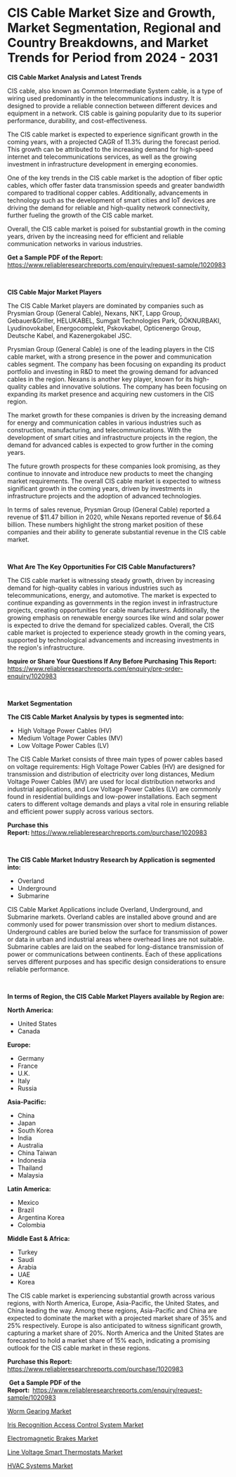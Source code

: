 <p><h1>CIS Cable Market Size and Growth, Market Segmentation, Regional and Country Breakdowns, and Market Trends for Period from 2024 -  2031</h1></p><p><strong>CIS Cable Market Analysis and Latest Trends</strong></p>
<p><p>CIS cable, also known as Common Intermediate System cable, is a type of wiring used predominantly in the telecommunications industry. It is designed to provide a reliable connection between different devices and equipment in a network. CIS cable is gaining popularity due to its superior performance, durability, and cost-effectiveness.</p><p>The CIS cable market is expected to experience significant growth in the coming years, with a projected CAGR of 11.3% during the forecast period. This growth can be attributed to the increasing demand for high-speed internet and telecommunications services, as well as the growing investment in infrastructure development in emerging economies.</p><p>One of the key trends in the CIS cable market is the adoption of fiber optic cables, which offer faster data transmission speeds and greater bandwidth compared to traditional copper cables. Additionally, advancements in technology such as the development of smart cities and IoT devices are driving the demand for reliable and high-quality network connectivity, further fueling the growth of the CIS cable market.</p><p>Overall, the CIS cable market is poised for substantial growth in the coming years, driven by the increasing need for efficient and reliable communication networks in various industries.</p></p>
<p><strong>Get a Sample PDF of the Report:&nbsp;</strong> <a href="https://www.reliableresearchreports.com/enquiry/request-sample/1020983">https://www.reliableresearchreports.com/enquiry/request-sample/1020983</a></p>
<p>&nbsp;</p>
<p><strong>CIS Cable Major Market Players</strong></p>
<p><p>The CIS Cable Market players are dominated by companies such as Prysmian Group (General Cable), Nexans, NKT, Lapp Group, Gebauer&Griller, HELUKABEL, Sumgait Technologies Park, GÖKNURBAKI, Lyudinovokabel, Energocomplekt, Pskovkabel, Opticenergo Group, Deutsche Kabel, and Kazenergokabel JSC. </p><p>Prysmian Group (General Cable) is one of the leading players in the CIS cable market, with a strong presence in the power and communication cables segment. The company has been focusing on expanding its product portfolio and investing in R&D to meet the growing demand for advanced cables in the region. Nexans is another key player, known for its high-quality cables and innovative solutions. The company has been focusing on expanding its market presence and acquiring new customers in the CIS region.</p><p>The market growth for these companies is driven by the increasing demand for energy and communication cables in various industries such as construction, manufacturing, and telecommunications. With the development of smart cities and infrastructure projects in the region, the demand for advanced cables is expected to grow further in the coming years.</p><p>The future growth prospects for these companies look promising, as they continue to innovate and introduce new products to meet the changing market requirements. The overall CIS cable market is expected to witness significant growth in the coming years, driven by investments in infrastructure projects and the adoption of advanced technologies.</p><p>In terms of sales revenue, Prysmian Group (General Cable) reported a revenue of $11.47 billion in 2020, while Nexans reported revenue of $6.64 billion. These numbers highlight the strong market position of these companies and their ability to generate substantial revenue in the CIS cable market.</p></p>
<p>&nbsp;</p>
<p><strong>What Are The Key Opportunities For CIS Cable Manufacturers?</strong></p>
<p><p>The CIS cable market is witnessing steady growth, driven by increasing demand for high-quality cables in various industries such as telecommunications, energy, and automotive. The market is expected to continue expanding as governments in the region invest in infrastructure projects, creating opportunities for cable manufacturers. Additionally, the growing emphasis on renewable energy sources like wind and solar power is expected to drive the demand for specialized cables. Overall, the CIS cable market is projected to experience steady growth in the coming years, supported by technological advancements and increasing investments in the region's infrastructure.</p></p>
<p><strong>Inquire or Share Your Questions If Any Before Purchasing This Report:</strong> <a href="https://www.reliableresearchreports.com/enquiry/pre-order-enquiry/1020983">https://www.reliableresearchreports.com/enquiry/pre-order-enquiry/1020983</a></p>
<p>&nbsp;</p>
<p><strong>Market Segmentation</strong></p>
<p><strong>The CIS Cable Market Analysis by types is segmented into:</strong></p>
<p><ul><li>High Voltage Power Cables (HV)</li><li>Medium Voltage Power Cables (MV)</li><li>Low Voltage Power Cables (LV)</li></ul></p>
<p><p>The CIS Cable Market consists of three main types of power cables based on voltage requirements: High Voltage Power Cables (HV) are designed for transmission and distribution of electricity over long distances, Medium Voltage Power Cables (MV) are used for local distribution networks and industrial applications, and Low Voltage Power Cables (LV) are commonly found in residential buildings and low-power installations. Each segment caters to different voltage demands and plays a vital role in ensuring reliable and efficient power supply across various sectors.</p></p>
<p><strong>Purchase this Report:&nbsp;</strong><a href="https://www.reliableresearchreports.com/purchase/1020983">https://www.reliableresearchreports.com/purchase/1020983</a></p>
<p>&nbsp;</p>
<p><strong>The CIS Cable Market Industry Research by Application is segmented into:</strong></p>
<p><ul><li>Overland</li><li>Underground</li><li>Submarine</li></ul></p>
<p><p>CIS Cable Market Applications include Overland, Underground, and Submarine markets. Overland cables are installed above ground and are commonly used for power transmission over short to medium distances. Underground cables are buried below the surface for transmission of power or data in urban and industrial areas where overhead lines are not suitable. Submarine cables are laid on the seabed for long-distance transmission of power or communications between continents. Each of these applications serves different purposes and has specific design considerations to ensure reliable performance.</p></p>
<p>&nbsp;</p>
<p><strong>In terms of Region, the CIS Cable Market Players available by Region are:</strong></p>
<p>
    <p> <strong> North America: </strong>
        <ul>
            <li>United States</li>
            <li>Canada</li>
        </ul>
        </p> 
    <p> <strong> Europe: </strong>
        <ul>
            <li>Germany</li>
            <li>France</li>
            <li>U.K.</li>
            <li>Italy</li>
            <li>Russia</li>
        </ul>
        </p> 
    <p> <strong> Asia-Pacific: </strong>
        <ul>
            <li>China</li>
            <li>Japan</li>
            <li>South Korea</li>
            <li>India</li>
            <li>Australia</li>
            <li>China Taiwan</li>
            <li>Indonesia</li>
            <li>Thailand</li>
            <li>Malaysia</li>
        </ul>
        </p> 
    <p> <strong> Latin America: </strong>
        <ul>
            <li>Mexico</li>
            <li>Brazil</li>
            <li>Argentina Korea</li>
            <li>Colombia</li>
        </ul>
        </p> 
    <p> <strong> Middle East & Africa: </strong>
        <ul>
            <li>Turkey</li>
            <li>Saudi</li>
            <li>Arabia</li>
            <li>UAE</li>
            <li>Korea</li>
        </ul>
    </p>
    </p>
<p><p>The CIS cable market is experiencing substantial growth across various regions, with North America, Europe, Asia-Pacific, the United States, and China leading the way. Among these regions, Asia-Pacific and China are expected to dominate the market with a projected market share of 35% and 25% respectively. Europe is also anticipated to witness significant growth, capturing a market share of 20%. North America and the United States are forecasted to hold a market share of 15% each, indicating a promising outlook for the CIS cable market in these regions.</p></p>
<p><strong>Purchase this Report: </strong><a href="https://www.reliableresearchreports.com/purchase/1020983">https://www.reliableresearchreports.com/purchase/1020983</a></p>
<p>&nbsp;<strong>Get a Sample PDF of the Report:&nbsp;&nbsp;</strong><a href="https://www.reliableresearchreports.com/enquiry/request-sample/1020983">https://www.reliableresearchreports.com/enquiry/request-sample/1020983</a></p>
<p><strong></strong></p>
<p><p><a href="https://medium.com/@myrticecole/worm-gearing-market-exploring-market-share-market-trends-and-future-growth-060b90bc8f04">Worm Gearing Market</a></p><p><a href="https://medium.com/@marlonblick/iris-recognition-access-control-system-market-insights-into-market-cagr-market-trends-and-growth-84017659b918">Iris Recognition Access Control System Market</a></p><p><a href="https://medium.com/@myrticecole/electromagnetic-brakes-nbsp-market-focuses-on-market-share-size-and-projected-forecast-till-2031-01a2dfffc3e1">Electromagnetic Brakes Market</a></p><p><a href="https://medium.com/@marlonblick/line-voltage-smart-thermostats-market-size-market-outlook-and-market-forecast-2024-to-2031-0cac6cb6888a">Line Voltage Smart Thermostats Market</a></p><p><a href="https://medium.com/@jamesday5g/hvac-systems-market-outlook-industry-overview-and-forecast-2024-to-2031-f8c0f8378c95">HVAC Systems Market</a></p></p>